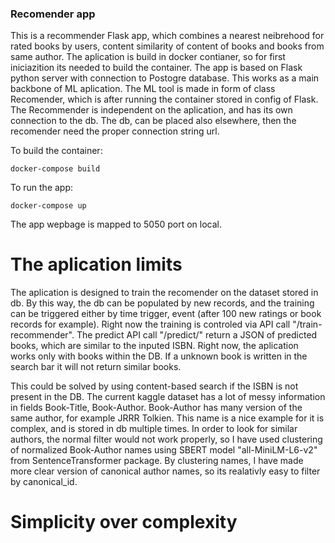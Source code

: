 ### Recomender app
This is a recommender Flask app, which combines a nearest neibrehood for rated books by users, content similarity of content of books and books from same author. The aplication is build in docker contianer, so for first iniciazition its needed to build the container. The app is based on Flask python server with connection to Postogre database. This works as a main backbone of ML aplication. The ML tool is made in form of class Recomender, which is after running the container stored in config of Flask. The Recommender is independent on the aplication, and has its own connection to the db. The db, can be placed also elsewhere, then the recomender need the proper connection string url. 

To build the container:
```
docker-compose build
```

To run the app:
```
docker-compose up
```

The app wepbage is mapped to 5050 port on local.

# The aplication limits
The aplication is designed to train the recomender on the dataset stored in db. By this way, the db can be populated by new records, and the training can be triggered either by time trigger, event (after 100 new ratings or book records for example). Right now the training is controled via API call "/train-recommender". The predict API call "/predict/<isbn>" return a JSON of predicted books, which are similar to the inputed ISBN. Right now, the aplication works only with books within the DB. If a unknown book is written in the search bar it will not return similar books. 

This could be solved by using content-based search if the ISBN is not present in the DB. The current kaggle dataset has a lot of messy information in fields Book-Title, Book-Author. Book-Author has many version of the same author, for example JRRR Tolkien. This name is a nice example for it is complex, and is stored in db multiple times. In order to look for similar authors, the normal filter would not work properly, so I have used clustering of normalized Book-Author names using SBERT model "all-MiniLM-L6-v2" from SentenceTransformer package. By clustering names, I have made more clear version of canonical author names, so its realativly easy to filter by canonical_id. 

# Simplicity over complexity


